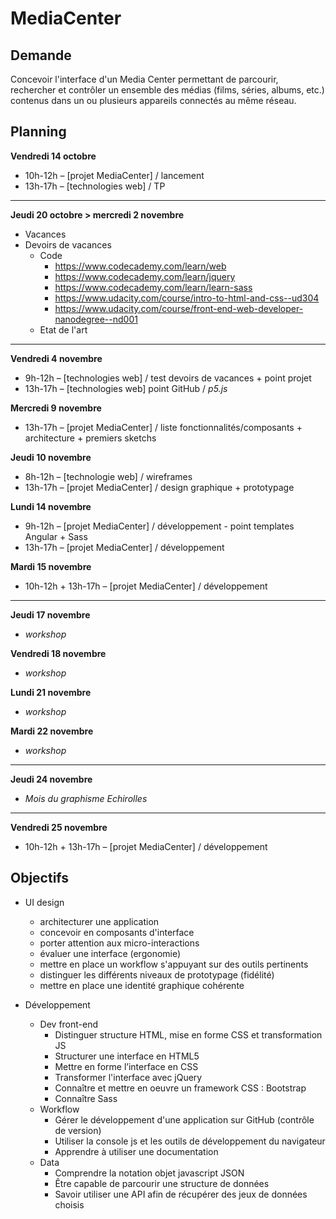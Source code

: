 # MediaCenter

## Demande

Concevoir l'interface d'un Media Center permettant de parcourir, rechercher et contrôler un ensemble des médias (films, séries, albums, etc.) contenus dans un ou plusieurs appareils connectés au même réseau.

## Planning

**Vendredi 14 octobre**
* 10h-12h – [projet MediaCenter] / lancement
* 13h-17h – [technologies web] / TP

---

**Jeudi 20 octobre > mercredi 2 novembre**
* Vacances
* Devoirs de vacances
    * Code
        * https://www.codecademy.com/learn/web
        * https://www.codecademy.com/learn/jquery
        * https://www.codecademy.com/learn/learn-sass
        * https://www.udacity.com/course/intro-to-html-and-css--ud304
        * https://www.udacity.com/course/front-end-web-developer-nanodegree--nd001
    * Etat de l'art

---

**Vendredi 4 novembre**
* 9h-12h – [technologies web] / test devoirs de vacances + point projet
* 13h-17h – [technologies web] point GitHub / _p5.js_

**Mercredi 9 novembre**
* 13h-17h – [projet MediaCenter] / liste fonctionnalités/composants + architecture + premiers sketchs

**Jeudi 10 novembre**
* 8h-12h – [technologie web] / wireframes
* 13h-17h – [projet MediaCenter] / design graphique + prototypage

**Lundi 14 novembre**
* 9h-12h – [projet MediaCenter] / développement - point templates Angular + Sass
* 13h-17h – [projet MediaCenter] / développement

**Mardi 15 novembre**
* 10h-12h + 13h-17h – [projet MediaCenter] / développement

---

**Jeudi 17 novembre**
* _workshop_

**Vendredi 18 novembre**
* _workshop_

**Lundi 21 novembre**
* _workshop_

**Mardi 22 novembre**
* _workshop_

---

**Jeudi 24 novembre**
* _Mois du graphisme Echirolles_

---

**Vendredi 25 novembre**
* 10h-12h + 13h-17h – [projet MediaCenter] / développement

## Objectifs

* UI design
    * architecturer une application
    * concevoir en composants d'interface
    * porter attention aux micro-interactions
    * évaluer une interface (ergonomie)
    * mettre en place un workflow s'appuyant sur des outils pertinents
    * distinguer les différents niveaux de prototypage (fidélité)
    * mettre en place une identité graphique cohérente


* Développement
  * Dev front-end
    * Distinguer structure HTML, mise en forme CSS et transformation JS
    * Structurer une interface en HTML5
    * Mettre en forme l’interface en CSS
    * Transformer l'interface avec jQuery
    * Connaître et mettre en oeuvre un framework CSS : Bootstrap
    * Connaître Sass
  * Workflow
    * Gérer le développement d'une application sur GitHub (contrôle de version)
    * Utiliser la console js et les outils de développement du navigateur
    * Apprendre à utiliser une documentation
  * Data
    * Comprendre la notation objet javascript JSON
    * Être capable de parcourir une structure de données
    * Savoir utiliser une API afin de récupérer des jeux de données choisis
